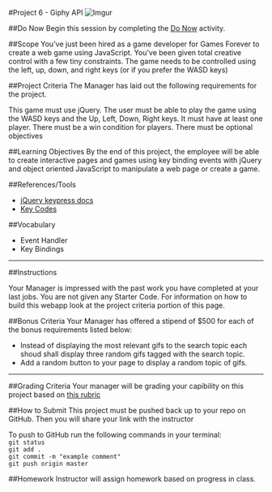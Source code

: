 #Project 6 - Giphy API
![Imgur](http://i.imgur.com/MVvBjhT.png)

##Do Now 
Begin this session by completing the [Do Now](doNow.md) activity.

##Scope
You've just been hired as a game developer for Games Forever to create a web game using JavaScript. You've been given total creative control with a few tiny constraints. The game needs to be controlled using the left, up, down, and right keys (or if you prefer the WASD keys)

##Project Criteria
The Manager has laid out the following requirements for the project.

This game must use jQuery.
The user must be able to play the game using the WASD keys and the Up, Left, Down, Right keys.
It must have at least one player.
There must be a win condition for players.
There must be optional objectives


##Learning Objectives
By the end of this project, the employee will be able to create interactive pages and games using key binding events with jQuery and object oriented JavaScript to manipulate a web page or create a game.



##References/Tools
* [jQuery keypress docs](https://api.jquery.com/keypress/)
* [Key Codes](www.quirksmode.org/js/keys.html)

##Vocabulary
* Event Handler
* Key Bindings

***
##Instructions

Your Manager is impressed with the past work you have completed at your last jobs. You are not given any Starter Code. For information on how to build this webapp look at the project criteria portion of this page.

##Bonus Criteria 
Your Manager has offered a stipend of $500 for each of the bonus requirements listed below:  

* Instead of displaying the most relevant gifs to the search topic each shoud shall display three random gifs tagged with the search topic.
* Add a random button to your page to display a random topic of gifs. 

***

##Grading Criteria
Your manager will be grading your capibility on this project based on [this rubric](/assessment.md)

##How to Submit
This project must be pushed back up to your repo on GitHub. Then you will share your link with the instructor

To push to GitHub run the following commands in your terminal:  
`git status`  
`git add .`  
`git commit -m "example comment"`  
`git push origin master`

##Homework
Instructor will assign homework based on progress in class.



